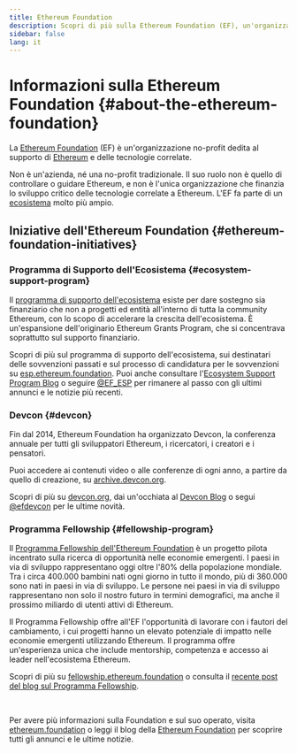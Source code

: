 ```yaml
---
title: Ethereum Foundation
description: Scopri di più sulla Ethereum Foundation (EF), un'organizzazione no-profit dedita al supporto di Ethereum e delle tecnologie correlate.
sidebar: false
lang: it
---
```


# Informazioni sulla Ethereum Foundation {#about-the-ethereum-foundation}

<Logo/>

La [Ethereum Foundation](http://ethereum.foundation/) (EF) è un'organizzazione no-profit dedita al supporto di [Ethereum](/what-is-ethereum/) e delle tecnologie correlate.

Non è un'azienda, né una no-profit tradizionale. Il suo ruolo non è quello di controllare o guidare Ethereum, e non è l'unica organizzazione che finanzia lo sviluppo critico delle tecnologie correlate a Ethereum. L'EF fa parte di un [ecosistema](/community/) molto più ampio.

## Iniziative dell'Ethereum Foundation {#ethereum-foundation-initiatives}

### Programma di Supporto dell'Ecosistema {#ecosystem-support-program}

Il [programma di supporto dell'ecosistema](https://esp.ethereum.foundation/) esiste per dare sostegno sia finanziario che non a progetti ed entità all'interno di tutta la community Ethereum, con lo scopo di accelerare la crescita dell'ecosistema. È un'espansione dell'originario Ethereum Grants Program, che si concentrava soprattutto sul supporto finanziario.

Scopri di più sul programma di supporto dell'ecosistema, sui destinatari delle sovvenzioni passati e sul processo di candidatura per le sovvenzioni su [esp.ethereum.foundation](https://esp.ethereum.foundation/). Puoi anche consultare l'[Ecosystem Support Program Blog](https://blog.ethereum.org/category/ecosystem-support-program/) o seguire [@EF_ESP](https://twitter.com/EF_ESP) per rimanere al passo con gli ultimi annunci e le notizie più recenti.

### Devcon {#devcon}

Fin dal 2014, Ethereum Foundation ha organizzato Devcon, la conferenza annuale per tutti gli sviluppatori Ethereum, i ricercatori, i creatori e i pensatori.

Puoi accedere ai contenuti video o alle conferenze di ogni anno, a partire da quello di creazione, su [archive.devcon.org](https://archive.devcon.org/).

Scopri di più su [devcon.org](https://devcon.org/), dai un'occhiata al [Devcon Blog](https://blog.ethereum.org/category/devcon/) o segui [@efdevcon](https://twitter.com/EFDevcon) per le ultime novità.

### Programma Fellowship {#fellowship-program}

Il [Programma Fellowship dell'Ethereum Foundation](https://fellowship.ethereum.foundation/) è un progetto pilota incentrato sulla ricerca di opportunità nelle economie emergenti. I paesi in via di sviluppo rappresentano oggi oltre l'80% della popolazione mondiale. Tra i circa 400.000 bambini nati ogni giorno in tutto il mondo, più di 360.000 sono nati in paesi in via di sviluppo. Le persone nei paesi in via di sviluppo rappresentano non solo il nostro futuro in termini demografici, ma anche il prossimo miliardo di utenti attivi di Ethereum.

Il Programma Fellowship offre all'EF l'opportunità di lavorare con i fautori del cambiamento, i cui progetti hanno un elevato potenziale di impatto nelle economie emergenti utilizzando Ethereum. Il programma offre un'esperienza unica che include mentorship, competenza e accesso ai leader nell'ecosistema Ethereum.

Scopri di più su [fellowship.ethereum.foundation](https://fellowship.ethereum.foundation/) o consulta il [recente post del blog sul Programma Fellowship](https://blog.ethereum.org/2021/05/07/ethereum-for-the-next-billion/).

<br/>

Per avere più informazioni sulla Foundation e sul suo operato, visita [ethereum.foundation](http://ethereum.foundation/) o leggi il blog della [Ethereum Foundation](https://blog.ethereum.org/) per scoprire tutti gli annunci e le ultime notizie.
